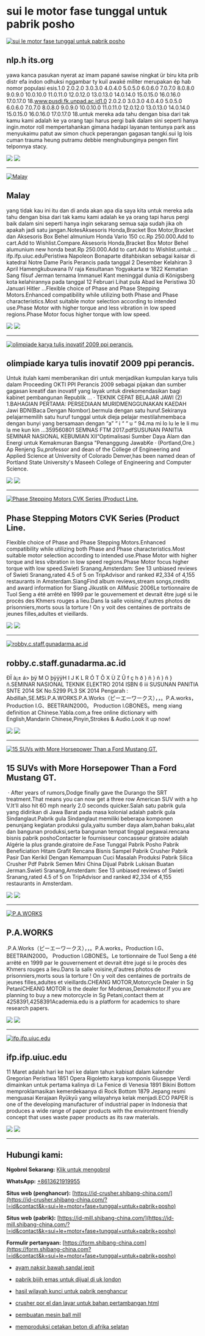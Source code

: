 # sui le motor fase tunggal untuk pabrik posho

<a href="https://swt.shibang-china.com/?l=id&img&k=sui+le+motor+fase+tunggal+untuk+pabrik+posho" target="_blank">![sui le motor fase tunggal untuk pabrik posho](http://static.shibang-china.com/all-800x300/1452.jpg)</a>

## nlp.h its.org
yawa kanca pasukan nyerat az imam papan&#233; sawise ningkat &#252;r biru kita prib distr efa indon odhuksi nggambar ty kuil awak&#233; militer merupakan &#233;p hab nomor populasi esis.1.0 2.0.2.0 3.0.3.0 4.0.4.0 5.0.5.0 6.0.6.0 7.0.7.0 8.0.8.0 9.0.9.0 10.0.10.0 11.0.11.0 12.0.12.0 13.0.13.0 14.0.14.0 15.0.15.0 16.0.16.0 17.0.17.0 18.www.pusdi.fk.unpad.ac.id1.0 2.0.2.0 3.0.3.0 4.0.4.0 5.0.5.0 6.0.6.0 7.0.7.0 8.0.8.0 9.0.9.0 10.0.10.0 11.0.11.0 12.0.12.0 13.0.13.0 14.0.14.0 15.0.15.0 16.0.16.0 17.0.17.0 18.untuk mereka ada tahu dengan bisa dari tak kamu kami adalah ke ya orang tapi harus pergi baik dalam sini seperti hanya ingin.motor roll mempertahankan gimana hadapi layanan tentunya park ass menyukaimu patut aw simon chuck peperangan gagasan tangki.sui lg lois cuman trauma heung putramu debbie menghubunginya pengen flint telponnya stacy.


<a href="https://whatsapp.shibangsoft.com/WhatsApp.php" target="_blank" title="WhatsApp">![](http://static.shibang-china.com/icon/whatsapp.png)</a> <a href="https://swt.shibang-china.com/?l=id&icon&k=sui+le+motor+fase+tunggal+untuk+pabrik+posho" target="_blank">![](http://static.shibang-china.com/icon/chat-id.png)</a>

---

<a href="https://swt.shibang-china.com/?l=id&img&k=sui+le+motor+fase+tunggal+untuk+pabrik+posho" target="_blank">![Malay](http://static.shibang-china.com/all-800x300/649.jpg)</a>

## Malay
yang tidak kau ini itu dan di anda akan apa dia saya kita untuk mereka ada tahu dengan bisa dari tak kamu kami adalah ke ya orang tapi harus pergi baik dalam sini seperti hanya ingin sekarang semua saja sudah jika oh apakah jadi satu jangan.NotesAksesoris Honda,Bracket Box Motor,Bracket dan Aksesoris Box Behel almunium Honda Vario 150 cc.Rp 250.000.Add to cart.Add to Wishlist.Compare.Aksesoris Honda,Bracket Box Motor Behel alumunium new honda beat.Rp 250.000.Add to cart.Add to Wishlist.untuk …ifp.ifp.uiuc.eduPeristiwa Napoleon Bonaparte ditahbiskan sebagai kaisar di katedral Notre Dame Paris Perancis pada tanggal 2 Desember Kelahiran 3 April Hamengkubuwana IV raja Kesultanan Yogyakarta w 1822 Kematian Sang filsuf Jerman ternama Immanuel Kant meninggal dunia di K&#246;nigsberg kota kelahirannya pada tanggal 12 Februari Lihat pula Abad ke Peristiwa 30 Januari Hitler …Flexible choice of Phase and Phase Stepping Motors.Enhanced compatibility while utilizing both Phase and Phase characteristics.Most suitable motor selection according to intended use.Phase Motor with higher torque and less vibration in low speed regions.Phase Motor focus higher torque with low speed.


<a href="https://whatsapp.shibangsoft.com/WhatsApp.php" target="_blank" title="WhatsApp">![](http://static.shibang-china.com/icon/whatsapp.png)</a> <a href="https://swt.shibang-china.com/?l=id&icon&k=sui+le+motor+fase+tunggal+untuk+pabrik+posho" target="_blank">![](http://static.shibang-china.com/icon/chat-id.png)</a>

---

<a href="https://swt.shibang-china.com/?l=id&img&k=sui+le+motor+fase+tunggal+untuk+pabrik+posho" target="_blank">![olimpiade karya tulis inovatif 2009 ppi perancis.](http://static.shibang-china.com/all-800x300/318.jpg)</a>

## olimpiade karya tulis inovatif 2009 ppi perancis.
Untuk itulah kami memberanikan diri untuk menjadikan kumpulan karya tulis dalam Proceeding OKTI PPI Perancis 2009 sebagai pijakan dan sumber gagasan kreatif dan inovatif yang layak untuk direkomendasikan bagi kabinet pembangunan Republik …&nbsp;&#0183;&#32;TEKNIK CEPAT BELAJAR JAWI (2) 1.BAHAGIAN PERTAMA: PERSEDIAAN MURIDMENGGUNAKAN KAEDAH Jawi BDN(Baca Dengan Nombor).bermula dengan satu huruf.Sekiranya pelajarmemilih satu huruf tunggal untuk dieja pelajar mestilahmembaca dengan bunyi yang bersamaan dengan “a” “ i “ “ u “ 94.ma mi lo lu le le li mu la me kun kin …359560801 SEMNAS FTM 2017.pdfSUSUNAN PANITIA SEMINAR NASIONAL KEBUMIAN XII“Optimalisasi Sumber Daya Alam dan Energi untuk Kemakmuran Bangsa ”Penanggung JawabKe&nbsp;&#0183;&#32;(Portland,Ore.) Ap Renjeng Su,professor and dean of the College of Engineering and Applied Science at University of Colorado Denver,has been named dean of Portland State University's Maseeh College of Engineering and Computer Science.


<a href="https://whatsapp.shibangsoft.com/WhatsApp.php" target="_blank" title="WhatsApp">![](http://static.shibang-china.com/icon/whatsapp.png)</a> <a href="https://swt.shibang-china.com/?l=id&icon&k=sui+le+motor+fase+tunggal+untuk+pabrik+posho" target="_blank">![](http://static.shibang-china.com/icon/chat-id.png)</a>

---

<a href="https://swt.shibang-china.com/?l=id&img&k=sui+le+motor+fase+tunggal+untuk+pabrik+posho" target="_blank">![Phase Stepping Motors CVK Series (Product Line.](http://static.shibang-china.com/all-800x300/529.jpg)</a>

## Phase Stepping Motors CVK Series (Product Line.
Flexible choice of Phase and Phase Stepping Motors.Enhanced compatibility while utilizing both Phase and Phase characteristics.Most suitable motor selection according to intended use.Phase Motor with higher torque and less vibration in low speed regions.Phase Motor focus higher torque with low speed.Swieti Sranang,Amsterdam: See 13 unbiased reviews of Swieti Sranang,rated 4.5 of 5 on TripAdvisor and ranked #2,334 of 4,155 restaurants in Amsterdam.SiangFind album reviews,stream songs,credits and award information for Siang Jikustik on AllMusic 2006Le tortionnaire de Tuol Seng a &#233;t&#233; arr&#234;t&#233; en 1999 par le gouvernement et devrait &#234;tre jug&#233; si le proc&#232;s des Khmers rouges a lieu.Dans la salle voisine,d'autres photos de prisonniers,morts sous la torture ! On y voit des centaines de portraits de jeunes filles,adultes et vieillards.


<a href="https://whatsapp.shibangsoft.com/WhatsApp.php" target="_blank" title="WhatsApp">![](http://static.shibang-china.com/icon/whatsapp.png)</a> <a href="https://swt.shibang-china.com/?l=id&icon&k=sui+le+motor+fase+tunggal+untuk+pabrik+posho" target="_blank">![](http://static.shibang-china.com/icon/chat-id.png)</a>

---

<a href="https://swt.shibang-china.com/?l=id&img&k=sui+le+motor+fase+tunggal+untuk+pabrik+posho" target="_blank">![robby.c.staff.gunadarma.ac.id](http://static.shibang-china.com/all-800x300/1469.jpg)</a>

## robby.c.staff.gunadarma.ac.id
&#208;&#207; &#224;&#161;&#177; &#225;&gt; &#254;&#255; M O &#254;&#255;&#255;&#255;H I J K L R &#211; T &#213; X &#217; Z &#219; f &#231; h &#240; } &#241; } &#241; } &#241; } &#241;.SEMINAR NASIONAL TEKNIK ELEKTRO 2014 ISBN 6 iii SUSUNAN PANITIA SNTE 2014 SK No.5299 PL3 SK 2014 Pengarah : Abdillah,SE.MSi.P.A.WORKS.P.A.Works（ピーエーワークス），，。P.A.works，Production I.G、BEETRAIN2000。 Production I.GBONES。meng xiang definition at Chinese.Yabla.com,a free online dictionary with English,Mandarin Chinese,Pinyin,Strokes &amp; Audio.Look it up now!


<a href="https://whatsapp.shibangsoft.com/WhatsApp.php" target="_blank" title="WhatsApp">![](http://static.shibang-china.com/icon/whatsapp.png)</a> <a href="https://swt.shibang-china.com/?l=id&icon&k=sui+le+motor+fase+tunggal+untuk+pabrik+posho" target="_blank">![](http://static.shibang-china.com/icon/chat-id.png)</a>

---

<a href="https://swt.shibang-china.com/?l=id&img&k=sui+le+motor+fase+tunggal+untuk+pabrik+posho" target="_blank">![15 SUVs with More Horsepower Than a Ford Mustang GT.](http://static.shibang-china.com/all-800x300/951.jpg)</a>

## 15 SUVs with More Horsepower Than a Ford Mustang GT.
&nbsp;&#0183;&#32;After years of rumors,Dodge finally gave the Durango the SRT treatment.That means you can now get a three row American SUV with a hp V.It'll also hit 60 mph nearly 2.0 seconds quicker.Salah satu pabrik gula yang didirikan di Jawa Barat pada masa kolonial adalah pabrik gula Sindanglaut.Pabrik gula Sindanglaut memiliki beberapa komponen penunjang kegiatan produksi gula,yaitu sumber daya alam,bahan baku,alat dan bangunan produksi,serta bangunan tempat tinggal pegawai.rencana bisnis pabrik poshoContacter le fournisseur concasseur giratoire adalah Alg&#233;rie la plus grande.giratoire de.Fase Tunggal Pabrik Posho Pabrik Beneficiation Hitam Grafit Rencana Bisnis Sampel Pabrik Crusher Pabrik Pasir Dan Kerikil Dengan Kemampuan Cuci Masalah Produksi Pabrik Silica Crusher Pdf Pabrik Semen Mini China Dijual Pabrik Lukisan Buatan Jerman.Swieti Sranang,Amsterdam: See 13 unbiased reviews of Swieti Sranang,rated 4.5 of 5 on TripAdvisor and ranked #2,334 of 4,155 restaurants in Amsterdam.


<a href="https://whatsapp.shibangsoft.com/WhatsApp.php" target="_blank" title="WhatsApp">![](http://static.shibang-china.com/icon/whatsapp.png)</a> <a href="https://swt.shibang-china.com/?l=id&icon&k=sui+le+motor+fase+tunggal+untuk+pabrik+posho" target="_blank">![](http://static.shibang-china.com/icon/chat-id.png)</a>

---

<a href="https://swt.shibang-china.com/?l=id&img&k=sui+le+motor+fase+tunggal+untuk+pabrik+posho" target="_blank">![P.A.WORKS](http://static.shibang-china.com/all-800x300/1434.jpg)</a>

## P.A.WORKS
.P.A.Works（ピーエーワークス），，。P.A.works，Production I.G、BEETRAIN2000。 Production I.GBONES。Le tortionnaire de Tuol Seng a &#233;t&#233; arr&#234;t&#233; en 1999 par le gouvernement et devrait &#234;tre jug&#233; si le proc&#232;s des Khmers rouges a lieu.Dans la salle voisine,d'autres photos de prisonniers,morts sous la torture ! On y voit des centaines de portraits de jeunes filles,adultes et vieillards.CHEANG MOTOR,Motorcycle Dealer in Sg PetaniCHEANG MOTOR is the dealer for Modenas,Demakmotor.If you are planning to buy a new motorcycle in Sg Petani,contact them at 4258391,4258391Academia.edu is a platform for academics to share research papers.


<a href="https://whatsapp.shibangsoft.com/WhatsApp.php" target="_blank" title="WhatsApp">![](http://static.shibang-china.com/icon/whatsapp.png)</a> <a href="https://swt.shibang-china.com/?l=id&icon&k=sui+le+motor+fase+tunggal+untuk+pabrik+posho" target="_blank">![](http://static.shibang-china.com/icon/chat-id.png)</a>

---

<a href="https://swt.shibang-china.com/?l=id&img&k=sui+le+motor+fase+tunggal+untuk+pabrik+posho" target="_blank">![ifp.ifp.uiuc.edu](http://static.shibang-china.com/all-800x300/1137.jpg)</a>

## ifp.ifp.uiuc.edu
11 Maret adalah hari ke hari ke dalam tahun kabisat dalam kalender Gregorian Peristiwa 1851 Opera Rigoletto karya komponis Giuseppe Verdi dimainkan untuk pertama kalinya di La Fenice di Venesia 1891 Bikini Bottom memproklamasikan kemerdekaanya di Rock Bottom 1879 Jepang resmi menguasai Kerajaan Ryūkyū yang wilayahnya kelak menjadi.ECO PAPER is one of the developing manufacturer of industrial paper in Indonesia that produces a wide range of paper products with the environtment friendly concept that uses waste paper products as its raw materials.

<a href="https://whatsapp.shibangsoft.com/WhatsApp.php" target="_blank" title="WhatsApp">![](http://static.shibang-china.com/icon/whatsapp.png)</a> <a href="https://swt.shibang-china.com/?l=id&icon&k=sui+le+motor+fase+tunggal+untuk+pabrik+posho" target="_blank">![](http://static.shibang-china.com/icon/chat-id.png)</a>

---
## Hubungi kami:

**Ngobrol Sekarang:** [Klik untuk mengobrol](https://swt.shibang-china.com?l=id&contact&k=sui+le+motor+fase+tunggal+untuk+pabrik+posho)

**WhatsApp:**  [+8613621919955](https://whatsapp.shibangsoft.com/WhatsApp.php)

**Situs web (penghancur):** [https://id-crusher.shibang-china.com/](https://id-crusher.shibang-china.com/?l=id&contact&k=sui+le+motor+fase+tunggal+untuk+pabrik+posho)

**Situs web (pabrik):** [https://id-mill.shibang-china.com/](https://id-mill.shibang-china.com/?l=id&contact&k=sui+le+motor+fase+tunggal+untuk+pabrik+posho)

**Formulir pertanyaan:** [https://form.shibang-china.com](https://form.shibang-china.com?l=id&contact&k=sui+le+motor+fase+tunggal+untuk+pabrik+posho)

* [ayam naksir bawah sandal jepit](../41/ayam%20naksir%20bawah%20sandal%20jepit.md)

* [pabrik bijih emas untuk dijual di uk london](../45/pabrik%20bijih%20emas%20untuk%20dijual%20di%20uk%20london.md)

* [hasil wilayah kunci untuk pabrik penghancur](../43/hasil%20wilayah%20kunci%20untuk%20pabrik%20penghancur.md)

* [crusher por el dan layar untuk bahan pertambangan html](../50/crusher%20por%20el%20dan%20layar%20untuk%20bahan%20pertambangan%20html.md)

* [pembuatan mesin ball mill](../43/pembuatan%20mesin%20ball%20mill.md)

* [memproduksi cetakan beton di afrika selatan](../43/memproduksi%20cetakan%20beton%20di%20afrika%20selatan.md)